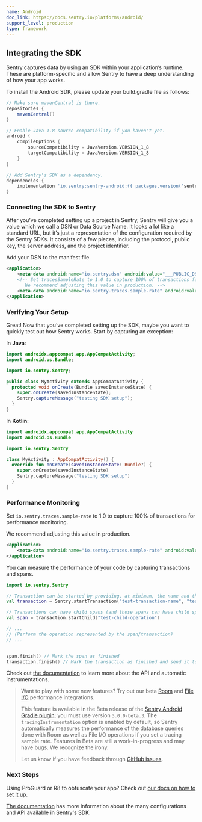 ```yaml
---
name: Android
doc_link: https://docs.sentry.io/platforms/android/
support_level: production
type: framework
---
```


## Integrating the SDK

Sentry captures data by using an SDK within your application’s runtime. These are platform-specific and allow Sentry to have a deep understanding of how your app works.

To install the Android SDK, please update your build.gradle file as follows:

```groovy
// Make sure mavenCentral is there.
repositories {
    mavenCentral()
}

// Enable Java 1.8 source compatibility if you haven't yet.
android {
    compileOptions {
        sourceCompatibility = JavaVersion.VERSION_1_8
        targetCompatibility = JavaVersion.VERSION_1_8
    }
}

// Add Sentry's SDK as a dependency.
dependencies {
    implementation 'io.sentry:sentry-android:{{ packages.version('sentry.java.android', '4.0.0') }}'
}
```

### Connecting the SDK to Sentry

After you’ve completed setting up a project in Sentry, Sentry will give you a value which we call a DSN or Data Source Name. It looks a lot like a standard URL, but it’s just a representation of the configuration required by the Sentry SDKs. It consists of a few pieces, including the protocol, public key, the server address, and the project identifier.

Add your DSN to the manifest file.

```xml {filename:AndroidManifest.xml}
<application>
    <meta-data android:name="io.sentry.dsn" android:value="___PUBLIC_DSN___" />
    <!-- Set tracesSampleRate to 1.0 to capture 100% of transactions for performance monitoring.
       We recommend adjusting this value in production. -->
    <meta-data android:name="io.sentry.traces.sample-rate" android:value="1.0" />
</application>
```

### Verifying Your Setup

Great! Now that you’ve completed setting up the SDK, maybe you want to quickly test out how Sentry works. Start by capturing an exception:

In **Java**:

```java
import androidx.appcompat.app.AppCompatActivity;
import android.os.Bundle;

import io.sentry.Sentry;

public class MyActivity extends AppCompatActivity {
  protected void onCreate(Bundle savedInstanceState) {
    super.onCreate(savedInstanceState);
    Sentry.captureMessage("testing SDK setup");
  }
}
```

In **Kotlin**:

```kotlin
import androidx.appcompat.app.AppCompatActivity
import android.os.Bundle

import io.sentry.Sentry

class MyActivity : AppCompatActivity() {
  override fun onCreate(savedInstanceState: Bundle?) {
    super.onCreate(savedInstanceState)
    Sentry.captureMessage("testing SDK setup")
  }
}
```

### Performance Monitoring

Set `io.sentry.traces.sample-rate` to 1.0 to capture 100% of transactions for performance monitoring.

We recommend adjusting this value in production.

```xml {filename:AndroidManifest.xml}
<application>
    <meta-data android:name="io.sentry.traces.sample-rate" android:value="1.0" />
</application>
```

You can measure the performance of your code by capturing transactions and spans.

```kotlin
import io.sentry.Sentry

// Transaction can be started by providing, at minimum, the name and the operation
val transaction = Sentry.startTransaction("test-transaction-name", "test-transaction-operation")

// Transactions can have child spans (and those spans can have child spans as well)
val span = transaction.startChild("test-child-operation")

// ...
// (Perform the operation represented by the span/transaction)
// ...


span.finish() // Mark the span as finished
transaction.finish() // Mark the transaction as finished and send it to Sentry
```

Check out [the documentation](https://docs.sentry.io/platforms/android/performance/instrumentation/) to learn more about the API and automatic instrumentations.

> Want to play with some new features? Try out our beta [Room](https://docs.sentry.io/platforms/android/configuration/integrations/room-and-sqlite/) and [File I/O](https://docs.sentry.io/platforms/android/configuration/integrations/file-io/) performance integrations.
>  
> This feature is available in the Beta release of the [Sentry Android Gradle plugin](https://docs.sentry.io/platforms/android/gradle); you must use version `3.0.0-beta.3`. The `tracingInstrumentation` option is enabled by default, so Sentry automatically measures the performance of the database queries done with Room as well as File I/O operations if you set a tracing sample rate. Features in Beta are still a work-in-progress and may have bugs. We recognize the irony.
>
> Let us know if you have feedback through [GitHub issues](https://github.com/getsentry/sentry-android-gradle-plugin/issues).

### Next Steps

Using ProGuard or R8 to obfuscate your app? Check out [our docs on how to set it up](https://docs.sentry.io/platforms/android/proguard/).

[The documentation](https://docs.sentry.io/platforms/android/configuration/) has more information about the many configurations and API available in Sentry's SDK.
